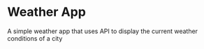 # Weather App
A simple weather app that uses API to display the current weather conditions of a city 
